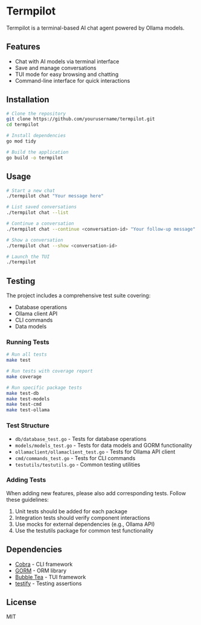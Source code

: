 # Termpilot

Termpilot is a terminal-based AI chat agent powered by Ollama models.

## Features

- Chat with AI models via terminal interface
- Save and manage conversations
- TUI mode for easy browsing and chatting
- Command-line interface for quick interactions

## Installation

```bash
# Clone the repository
git clone https://github.com/yourusername/termpilot.git
cd termpilot

# Install dependencies
go mod tidy

# Build the application
go build -o termpilot
```

## Usage

```bash
# Start a new chat
./termpilot chat "Your message here"

# List saved conversations
./termpilot chat --list

# Continue a conversation
./termpilot chat --continue <conversation-id> "Your follow-up message"

# Show a conversation
./termpilot chat --show <conversation-id>

# Launch the TUI
./termpilot
```

## Testing

The project includes a comprehensive test suite covering:

- Database operations
- Ollama client API
- CLI commands
- Data models

### Running Tests

```bash
# Run all tests
make test

# Run tests with coverage report
make coverage

# Run specific package tests
make test-db
make test-models
make test-cmd
make test-ollama
```

### Test Structure

- `db/database_test.go` - Tests for database operations
- `models/models_test.go` - Tests for data models and GORM functionality
- `ollamaclient/ollamaclient_test.go` - Tests for Ollama API client
- `cmd/commands_test.go` - Tests for CLI commands
- `testutils/testutils.go` - Common testing utilities

### Adding Tests

When adding new features, please also add corresponding tests. Follow these guidelines:

1. Unit tests should be added for each package
2. Integration tests should verify component interactions
3. Use mocks for external dependencies (e.g., Ollama API)
4. Use the testutils package for common test functionality

## Dependencies

- [Cobra](https://github.com/spf13/cobra) - CLI framework
- [GORM](https://gorm.io/) - ORM library
- [Bubble Tea](https://github.com/charmbracelet/bubbletea) - TUI framework
- [testify](https://github.com/stretchr/testify) - Testing assertions

## License

MIT